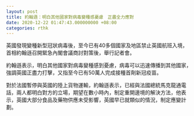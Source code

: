 ```yaml
---
layout: post
title: 約翰遜：明白其他國家對病毒變種感憂慮　正盡全力應對
date: 2020-12-22 01:47:43.000000000 +08:00
categories: rthk
---
```


英國發現變種新型冠狀病毒後，至今已有40多個國家及地區禁止英國航班入境，首相約翰遜召開緊急內閣會議商討對策後，舉行記者會。

約翰遜表示，明白其他國家對病毒變種感到憂慮，病毒可以迅速傳播到其他國家，強調英國正盡力打擊，又指至今已有50萬人完成接種首劑新冠疫苗。

對於法國暫停與英國的陸上貨物運輸，約翰遜表示，已經與法國總統馬克龍通電話，兩人都明白對方的立場，期望在數小時內，制定重開邊境的解決方法，他表示，英國大部分食品及藥物供應未受影響，英國早已就類似的情況，制定應變計劃。

